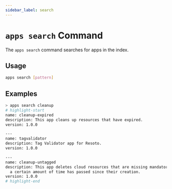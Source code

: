 ```yaml
---
sidebar_label: search
---
```


# `apps search` Command

The `apps search` command searches for apps in the index.

## Usage

```bash
apps search [pattern]
```

## Examples

```bash
> apps search cleanup
# highlight-start
name: cleanup-expired
description: This app cleans up resources that have expired.
version: 1.0.0

---
name: tagvalidator
description: Tag Validator app for Resoto.
version: 1.0.0

---
name: cleanup-untagged
description: This app deletes cloud resources that are missing mandatory tags after
  a certain amount of time has passed since their creation.
version: 1.0.0
# highlight-end
```
